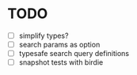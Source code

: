 # TODO

- [ ] simplify types?
- [ ] search params as option
- [ ] typesafe search query definitions
- [ ] snapshot tests with birdie
